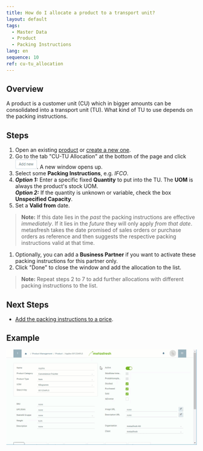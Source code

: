 ```yaml
---
title: How do I allocate a product to a transport unit?
layout: default
tags:
  - Master Data
  - Product
  - Packing Instructions
lang: en
sequence: 10
ref: cu-tu_allocation
---
```


## Overview
A product is a customer unit (CU) which in bigger amounts can be consolidated into a transport unit (TU). What kind of TU to use depends on the packing instructions.

## Steps
1. Open an existing [product](Menu) or [create a new one](NewProduct).
1. Go to the tab "CU-TU Allocation" at the bottom of the page and click ![](assets/Add_New_Button.png). A new window opens up.
1. Select some **Packing Instructions**, e.g. *IFCO*.
1. ***Option 1:*** Enter a specific fixed **Quantity** to put into the TU. The **UOM** is always the product's stock UOM.<br>
***Option 2:*** If the quantity is unknown or variable, check the box **Unspecified Capacity**.
1. Set a **Valid from** date.
 >**Note:** If this date lies in the *past* the packing instructions are effective *immediately*. If it lies in the *future* they will only apply *from that date*. metasfresh takes the date promised of sales orders or purchase orders as reference and then suggests the respective packing instructions valid at that time.

1. Optionally, you can add a **Business Partner** if you want to activate these packing instructions for this partner only.
1. Click "Done" to close the window and add the allocation to the list.
 >**Note:** Repeat steps 2 to 7 to add further allocations with different packing instructions to the list.

## Next Steps
- [Add the packing instructions to a price](Add_packing-instructions_to_price).

## Example
![](assets/CU-TU_Allocation.gif)
